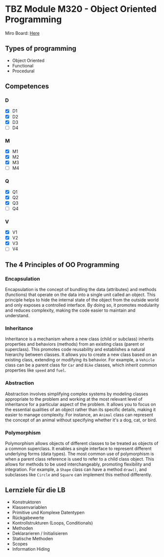 # TBZ Module M320 - Object Oriented Programming

Miro Board: [Here](https://miro.com/app/board/uXjVLE30rto=/)

## Types of programming

- Object Oriented
- Functional
- Procedural

## Competences

### D

- [x] D1
- [x] D2
- [x] D3
- [ ] D4

### M

- [x] M1
- [x] M2
- [x] M3
- [ ] M4

### Q

- [x] Q1
- [x] Q2
- [x] Q3
- [ ] Q4

### V

- [x] V1
- [x] V2
- [x] V3
- [ ] V4

## The 4 Principles of OO Programming

### Encapsulation

Encapsulation is the concept of bundling the data (attributes) and methods (functions) that operate on the data into a single unit called an object. This principle helps to hide the internal state of the object from the outside world and only exposes a controlled interface. By doing so, it promotes modularity and reduces complexity, making the code easier to maintain and understand.

### Inheritance

Inheritance is a mechanism where a new class (child or subclass) inherits properties and behaviors (methods) from an existing class (parent or superclass). This promotes code reusability and establishes a natural hierarchy between classes. It allows you to create a new class based on an existing class, extending or modifying its behavior. For example, a `Vehicle` class can be a parent class for `Car` and `Bike` classes, which inherit common properties like `speed` and `fuel`.

### Abstraction

Abstraction involves simplifying complex systems by modeling classes appropriate to the problem and working at the most relevant level of inheritance for a particular aspect of the problem. It allows you to focus on the essential qualities of an object rather than its specific details, making it easier to manage complexity. For instance, an `Animal` class can represent the concept of an animal without specifying whether it's a dog, cat, or bird.

### Polymorphism

Polymorphism allows objects of different classes to be treated as objects of a common superclass. It enables a single interface to represent different underlying forms (data types). The most common use of polymorphism is when a parent class reference is used to refer to a child class object. This allows for methods to be used interchangeably, promoting flexibility and integration. For example, a `Shape` class can have a method `draw()`, and subclasses like `Circle` and `Square` can implement this method differently.

## Lernziele für die LB

- Konstruktoren
- Klassenvariablen
- Primitive und Komplexe Datentypen
- Rückgabewerte
- Kontrollstrukturen (Loops, Conditionals)
- Methoden
- Deklararieren / Initialisieren
- Statische Methoden
- Scopes
- Information Hiding
